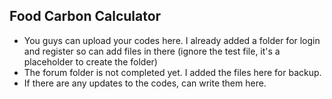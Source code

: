 ## Food Carbon Calculator

- You guys can upload your codes here. I already added a folder for login and register so can add files in there
  (ignore the test file, it's a placeholder to create the folder)
- The forum folder is not completed yet. I added the files here for backup.
- If there are any updates to the codes, can write them here.
